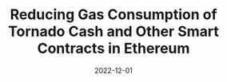---
title: "Reducing Gas Consumption of Tornado Cash and Other Smart Contracts in Ethereum"
collection: publications
permalink: publications/Reducing_Gas_Consumption_of_Tornado_Cash_and_Other_Smart_Contracts_in_Ethereum.pdf
category: 'anonymity, zkSNARK'
date: 2022-12-01
venue: 'IEEE International Conference on Trust, Security and Privacy in Computing and Communications (TrustCom)'
citation: 'J. Yang, S. Gao, G. Li, R. Song, B. Xiao, "Reducing Gas Consumption of Tornado Cash and Other Smart Contracts in Ethereum", in <i>IEEE International Conference on Trust, Security and Privacy in Computing and Communications (TrustCom)</i>, Wuhan, China, 9-11 Oct. 2022.'
citebib: publications/Reducing_Gas_Consumption_of_Tornado_Cash_and_Other_Smart_Contracts_in_Ethereum.html
---